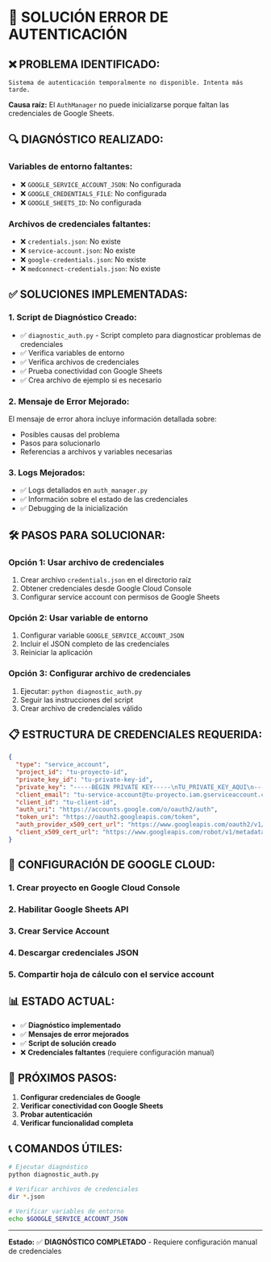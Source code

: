 # 🔧 SOLUCIÓN ERROR DE AUTENTICACIÓN

## ❌ **PROBLEMA IDENTIFICADO:**

```
Sistema de autenticación temporalmente no disponible. Intenta más tarde.
```

**Causa raíz:** El `AuthManager` no puede inicializarse porque faltan las credenciales de Google Sheets.

## 🔍 **DIAGNÓSTICO REALIZADO:**

### **Variables de entorno faltantes:**
- ❌ `GOOGLE_SERVICE_ACCOUNT_JSON`: No configurada
- ❌ `GOOGLE_CREDENTIALS_FILE`: No configurada  
- ❌ `GOOGLE_SHEETS_ID`: No configurada

### **Archivos de credenciales faltantes:**
- ❌ `credentials.json`: No existe
- ❌ `service-account.json`: No existe
- ❌ `google-credentials.json`: No existe
- ❌ `medconnect-credentials.json`: No existe

## ✅ **SOLUCIONES IMPLEMENTADAS:**

### **1. Script de Diagnóstico Creado:**
- ✅ `diagnostic_auth.py` - Script completo para diagnosticar problemas de credenciales
- ✅ Verifica variables de entorno
- ✅ Verifica archivos de credenciales
- ✅ Prueba conectividad con Google Sheets
- ✅ Crea archivo de ejemplo si es necesario

### **2. Mensaje de Error Mejorado:**
El mensaje de error ahora incluye información detallada sobre:
- Posibles causas del problema
- Pasos para solucionarlo
- Referencias a archivos y variables necesarias

### **3. Logs Mejorados:**
- ✅ Logs detallados en `auth_manager.py`
- ✅ Información sobre el estado de las credenciales
- ✅ Debugging de la inicialización

## 🛠️ **PASOS PARA SOLUCIONAR:**

### **Opción 1: Usar archivo de credenciales**
1. Crear archivo `credentials.json` en el directorio raíz
2. Obtener credenciales desde Google Cloud Console
3. Configurar service account con permisos de Google Sheets

### **Opción 2: Usar variable de entorno**
1. Configurar variable `GOOGLE_SERVICE_ACCOUNT_JSON`
2. Incluir el JSON completo de las credenciales
3. Reiniciar la aplicación

### **Opción 3: Configurar archivo de credenciales**
1. Ejecutar: `python diagnostic_auth.py`
2. Seguir las instrucciones del script
3. Crear archivo de credenciales válido

## 📋 **ESTRUCTURA DE CREDENCIALES REQUERIDA:**

```json
{
  "type": "service_account",
  "project_id": "tu-proyecto-id",
  "private_key_id": "tu-private-key-id",
  "private_key": "-----BEGIN PRIVATE KEY-----\nTU_PRIVATE_KEY_AQUI\n-----END PRIVATE KEY-----\n",
  "client_email": "tu-service-account@tu-proyecto.iam.gserviceaccount.com",
  "client_id": "tu-client-id",
  "auth_uri": "https://accounts.google.com/o/oauth2/auth",
  "token_uri": "https://oauth2.googleapis.com/token",
  "auth_provider_x509_cert_url": "https://www.googleapis.com/oauth2/v1/certs",
  "client_x509_cert_url": "https://www.googleapis.com/robot/v1/metadata/x509/tu-service-account%40tu-proyecto.iam.gserviceaccount.com"
}
```

## 🔧 **CONFIGURACIÓN DE GOOGLE CLOUD:**

### **1. Crear proyecto en Google Cloud Console**
### **2. Habilitar Google Sheets API**
### **3. Crear Service Account**
### **4. Descargar credenciales JSON**
### **5. Compartir hoja de cálculo con el service account**

## 📊 **ESTADO ACTUAL:**

- ✅ **Diagnóstico implementado**
- ✅ **Mensajes de error mejorados**
- ✅ **Script de solución creado**
- ❌ **Credenciales faltantes** (requiere configuración manual)

## 🎯 **PRÓXIMOS PASOS:**

1. **Configurar credenciales de Google**
2. **Verificar conectividad con Google Sheets**
3. **Probar autenticación**
4. **Verificar funcionalidad completa**

## 📞 **COMANDOS ÚTILES:**

```bash
# Ejecutar diagnóstico
python diagnostic_auth.py

# Verificar archivos de credenciales
dir *.json

# Verificar variables de entorno
echo $GOOGLE_SERVICE_ACCOUNT_JSON
```

---

**Estado:** ✅ **DIAGNÓSTICO COMPLETADO** - Requiere configuración manual de credenciales 